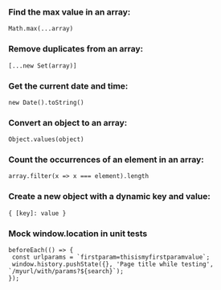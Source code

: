 ### Find the max value in an array:
`Math.max(...array)`

### Remove duplicates from an array:
`[...new Set(array)]` 

### Get the current date and time:
`new Date().toString()`

### Convert an object to an array:
`Object.values(object)`

### Count the occurrences of an element in an array:
`array.filter(x => x === element).length`

### Create a new object with a dynamic key and value:
`{ [key]: value }`

### Mock window.location in unit tests
```
beforeEach(() => {
 const urlparams = `firstparam=thisismyfirstparamvalue`;
 window.history.pushState({}, 'Page title while testing', `/myurl/with/params?${search}`);
});
```
